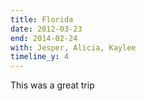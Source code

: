 ```yaml
---
title: Florida
date: 2012-03-23
end: 2014-02-24
with: Jesper, Alicia, Kaylee
timeline_y: 4
---
```

This was a great trip
